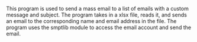 This program is used to send a mass email to a list of emails with a custom message and subject. The program takes in a xlsx file,
reads it, and sends an email to the corresponding name and email address in the file. 
The program uses the smptlib module to access the email account and send the email. 